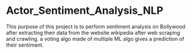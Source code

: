 # Actor_Sentiment_Analysis_NLP
This purpose of this project is to perform sentiment analysis on Bollywood after extracting their data from the website wikipedia after web scraping and crawling. a voting algo made of multiple ML algo gives a prediction of their sentiment.

